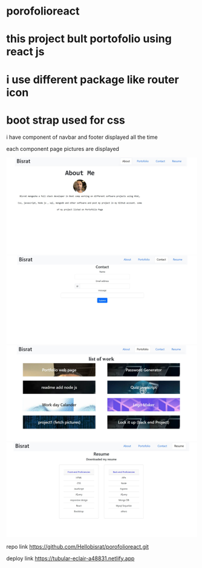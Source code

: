 # porofolioreact
<bisrat mengesha>

 # this project bult portofolio using react js

 # i use different package like router icon 

 # boot strap used for css

 i have component of navbar and footer displayed all the time

 each component page pictures are displayed

 <img src='./src/assets/About.jpg'>
 <img src='./src/assets/Contact.jpg'>
 <img src='./src/assets/Portofolio.jpg'>
 <img src='./src/assets/Resume.jpg'>


repo link https://github.com/Hellobisrat/porofolioreact.git


deploy link https://tubular-eclair-a48831.netlify.app